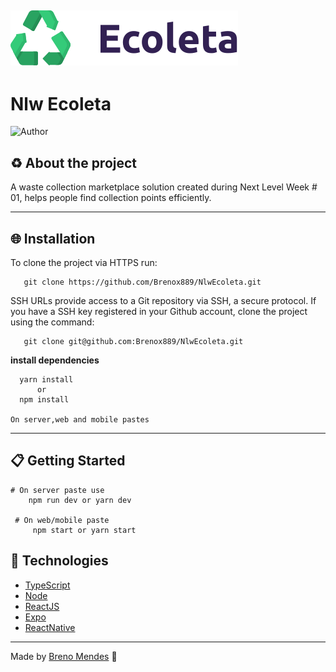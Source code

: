 ![Ecoleta image](https://github.com/Brenox889/Nlw---Ecoleta/blob/master/web/src/assets/logo.svg)
---
# Nlw Ecoleta
![Author](https://img.shields.io/badge/author-Breno%20Mendes-4abd2d)

## :recycle: About the project
  A waste collection marketplace solution created during Next Level Week # 01, helps people find collection points efficiently.

---

 ## :globe_with_meridians: Installation 
   To clone the project via HTTPS run:
  
       git clone https://github.com/Brenox889/NlwEcoleta.git   
   
   SSH URLs provide access to a Git repository via SSH, a secure protocol. If you have a SSH key registered in your Github account, clone the project using the command:
  
       git clone git@github.com:Brenox889/NlwEcoleta.git
       
   **install dependencies**
   
      yarn install
          or
      npm install 
      
    On server,web and mobile pastes
   ---
## :clipboard: Getting Started
    # On server paste use 
        npm run dev or yarn dev
      
     # On web/mobile paste   
         npm start or yarn start

## :space_invader: Technologies
- [TypeScript](https://www.typescriptlang.org/)
- [Node](https://nodejs.org/en/)
- [ReactJS](https://pt-br.reactjs.org/)
- [Expo](https://expo.io/)
- [ReactNative](https://reactnative.dev/)

---

Made by [Breno Mendes](https://www.linkedin.com/in/breno-mendes) :bat:
